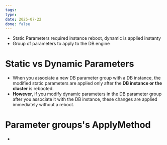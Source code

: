 ```yaml
---
tags: 
type: 
date: 2025-07-22
done: false
---
```

- Static Parameters required instance reboot, dynamic is applied instanty
- Group of parameters to apply to the DB engine 

# Static vs Dynamic Parameters 
- When you associate a new DB parameter group with a DB instance, the modified static parameters are applied only after the **DB instance or the cluster** is rebooted. 
 - **However**, if you modify dynamic parameters in the DB parameter group after you associate it with the DB instance, these changes are applied immediately without a reboot.
# Parameter groups's ApplyMethod
- 